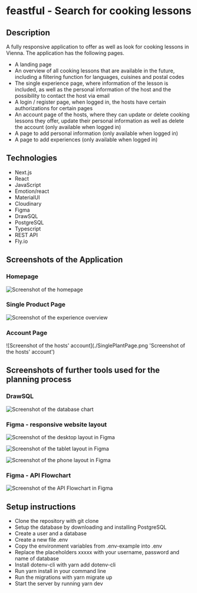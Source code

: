 # feastful - Search for cooking lessons

## Description

A fully responsive application to offer as well as look for cooking lessons in Vienna. The application has the following pages.

- A landing page
- An overview of all cooking lessons that are available in the future, including a filtering function for languages, cuisines and postal codes
- The single experience page, where information of the lesson is included, as well as the personal information of the host and the possibility to contact the host via email
- A login / register page, when logged in, the hosts have certain authorizations for certain pages
- An account page of the hosts, where they can update or delete cooking lessons they offer, update their personal information as well as delete the account (only available when logged in)
- A page to add personal information (only available when logged in)
- A page to add experiences (only available when logged in)

## Technologies

- Next.js
- React
- JavaScript
- Emotion/react
- MaterialUI
- Cloudinary
- Figma
- DrawSQL
- PostgreSQL
- Typescript
- REST API
- Fly.io

## Screenshots of the Application

### Homepage

![Screenshot of the homepage](./landingpage.png 'Screenshot of the homepage')

### Single Product Page

![Screenshot of the experience overview](./SinglePlantPage.png 'Screenshot of the experience overview')

### Account Page

![Screenshot of the hosts' account](./SinglePlantPage.png 'Screenshot of the hosts' account')

## Screenshots of further tools used for the planning process

### DrawSQL

![Screenshot of the database chart](./DrawSQL_Chart.png 'Screenshot of the database chart')

### Figma - responsive website layout

![Screenshot of the desktop layout in Figma](./figma_desktop.png 'Screenshot of the desktop layout in Figma')

![Screenshot of the tablet layout in Figma](./figma_tablet.png 'Screenshot of the tablet layout in Figma')

![Screenshot of the phone layout in Figma](./figma_phone.png 'Screenshot of the phone layout in Figma')

### Figma - API Flowchart

![Screenshot of the API Flowchart in Figma](./API_Chart.png 'Screenshot of the API Flowchart in Figma')

## Setup instructions

- Clone the repository with git clone <repo>
- Setup the database by downloading and installing PostgreSQL
- Create a user and a database
- Create a new file .env
- Copy the environment variables from .env-example into .env
- Replace the placeholders xxxxx with your username, password and name of database
- Install dotenv-cli with yarn add dotenv-cli
- Run yarn install in your command line
- Run the migrations with yarn migrate up
- Start the server by running yarn dev
